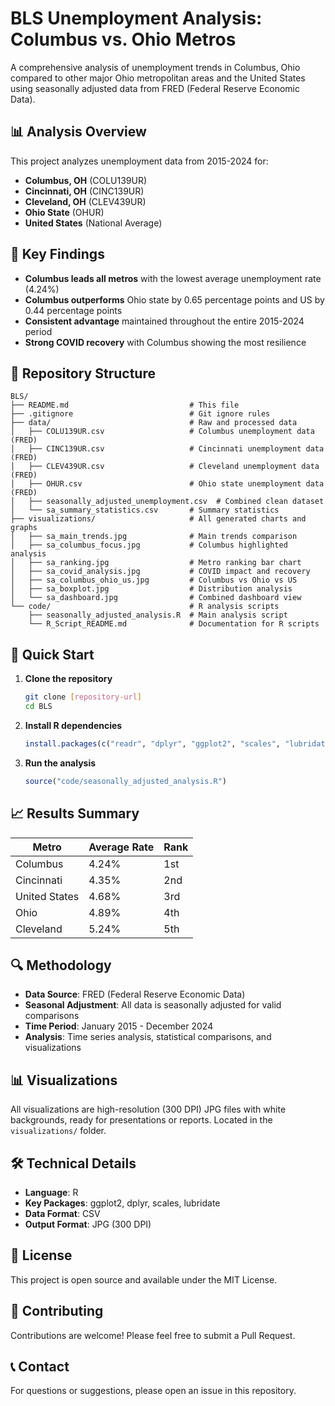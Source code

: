 # BLS Unemployment Analysis: Columbus vs. Ohio Metros

A comprehensive analysis of unemployment trends in Columbus, Ohio compared to other major Ohio metropolitan areas and the United States using seasonally adjusted data from FRED (Federal Reserve Economic Data).

## 📊 Analysis Overview

This project analyzes unemployment data from 2015-2024 for:
- **Columbus, OH** (COLU139UR)
- **Cincinnati, OH** (CINC139UR) 
- **Cleveland, OH** (CLEV439UR)
- **Ohio State** (OHUR)
- **United States** (National Average)

## 🎯 Key Findings

- **Columbus leads all metros** with the lowest average unemployment rate (4.24%)
- **Columbus outperforms** Ohio state by 0.65 percentage points and US by 0.44 percentage points
- **Consistent advantage** maintained throughout the entire 2015-2024 period
- **Strong COVID recovery** with Columbus showing the most resilience

## 📁 Repository Structure

```
BLS/
├── README.md                           # This file
├── .gitignore                          # Git ignore rules
├── data/                               # Raw and processed data
│   ├── COLU139UR.csv                   # Columbus unemployment data (FRED)
│   ├── CINC139UR.csv                   # Cincinnati unemployment data (FRED)
│   ├── CLEV439UR.csv                   # Cleveland unemployment data (FRED)
│   ├── OHUR.csv                        # Ohio state unemployment data (FRED)
│   ├── seasonally_adjusted_unemployment.csv  # Combined clean dataset
│   └── sa_summary_statistics.csv       # Summary statistics
├── visualizations/                     # All generated charts and graphs
│   ├── sa_main_trends.jpg              # Main trends comparison
│   ├── sa_columbus_focus.jpg           # Columbus highlighted analysis
│   ├── sa_ranking.jpg                  # Metro ranking bar chart
│   ├── sa_covid_analysis.jpg           # COVID impact and recovery
│   ├── sa_columbus_ohio_us.jpg         # Columbus vs Ohio vs US
│   ├── sa_boxplot.jpg                  # Distribution analysis
│   └── sa_dashboard.jpg                # Combined dashboard view
└── code/                               # R analysis scripts
    ├── seasonally_adjusted_analysis.R  # Main analysis script
    └── R_Script_README.md              # Documentation for R scripts
```

## 🚀 Quick Start

1. **Clone the repository**
   ```bash
   git clone [repository-url]
   cd BLS
   ```

2. **Install R dependencies**
   ```r
   install.packages(c("readr", "dplyr", "ggplot2", "scales", "lubridate", "tidyr", "gridExtra", "cowplot"))
   ```

3. **Run the analysis**
   ```r
   source("code/seasonally_adjusted_analysis.R")
   ```

## 📈 Results Summary

| Metro | Average Rate | Rank |
|-------|-------------|------|
| Columbus | 4.24% | 1st |
| Cincinnati | 4.35% | 2nd |
| United States | 4.68% | 3rd |
| Ohio | 4.89% | 4th |
| Cleveland | 5.24% | 5th |

## 🔍 Methodology

- **Data Source**: FRED (Federal Reserve Economic Data)
- **Seasonal Adjustment**: All data is seasonally adjusted for valid comparisons
- **Time Period**: January 2015 - December 2024
- **Analysis**: Time series analysis, statistical comparisons, and visualizations

## 📊 Visualizations

All visualizations are high-resolution (300 DPI) JPG files with white backgrounds, ready for presentations or reports. Located in the `visualizations/` folder.

## 🛠️ Technical Details

- **Language**: R
- **Key Packages**: ggplot2, dplyr, scales, lubridate
- **Data Format**: CSV
- **Output Format**: JPG (300 DPI)

## 📝 License

This project is open source and available under the MIT License.

## 🤝 Contributing

Contributions are welcome! Please feel free to submit a Pull Request.

## 📞 Contact

For questions or suggestions, please open an issue in this repository.
